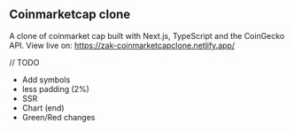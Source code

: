 ## Coinmarketcap clone

A clone of coinmarket cap built with Next.js, TypeScript and the CoinGecko API.
View live on: https://zak-coinmarketcapclone.netlify.app/


// TODO
- Add symbols
- less padding (2%)
- SSR
- Chart (end)
- Green/Red changes